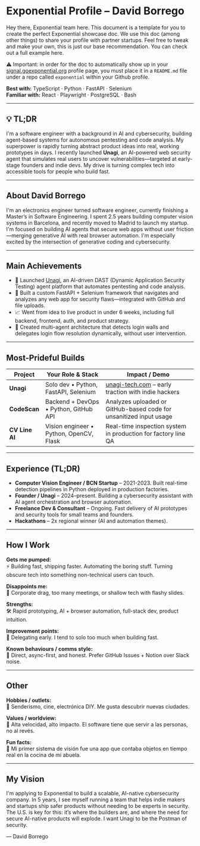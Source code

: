 # Exponential Profile – David Borrego

Hey there, Exponential team here. This document is a template for you to create the perfect Exponential showcase doc. We use this doc (among other things) to share your profile with partner startups. Feel free to tweak and make your own, this is just our base recommendation. You can check out a full example here.

⚠️ Important: in order for the doc to automatically show up in your [signal.goexponential.org](https://signal.goexponential.org) profile page, you must place it in a `README.md` file under a repo called `exponential` within your Github profile.

**Best with:** TypeScript · Python · FastAPI · Selenium  
**Familiar with:** React · Playwright · PostgreSQL · Bash

---

## 💡 TL;DR

I'm a software engineer with a background in AI and cybersecurity, building agent-based systems for autonomous pentesting and code analysis. My superpower is rapidly turning abstract product ideas into real, working prototypes in days. I recently launched **Unagi**, an AI-powered web security agent that simulates real users to uncover vulnerabilities—targeted at early-stage founders and indie devs. My drive is turning complex tech into accessible tools for people who build fast.

---

## About David Borrego

I'm an electronics engineer turned software engineer, currently finishing a Master’s in Software Engineering. I spent 2.5 years building computer vision systems in Barcelona, and recently moved to Madrid to launch my startup. I'm focused on building AI agents that secure web apps without user friction—merging generative AI with real browser automation. I'm especially excited by the intersection of generative coding and cybersecurity.

---

## Main Achievements

- 🚀 Launched [Unagi](https://unagi-tech.com), an AI-driven DAST (Dynamic Application Security Testing) agent platform that automates pentesting and code analysis.
- 🔬 Built a custom FastAPI + Selenium framework that navigates and analyzes any web app for security flaws—integrated with GitHub and file uploads.
- 📈 Went from idea to live product in under 6 weeks, including full backend, frontend, auth, and product strategy.
- 🤖 Created multi-agent architecture that detects login walls and delegates login flow resolution dynamically, without user intervention.

---

## Most-Prideful Builds

| Project      | Your Role & Stack                        | Impact / Demo |
|--------------|------------------------------------------|---------------|
| **Unagi**    | Solo dev • Python, FastAPI, Selenium     | [unagi-tech.com](https://unagi-tech.com) – early traction with indie hackers |
| **CodeScan** | Backend + DevOps • Python, GitHub API    | Analyzes uploaded or GitHub-based code for unsanitized input usage |
| **CV Line AI** | Vision engineer • Python, OpenCV, Flask | Real-time inspection system in production for factory line QA |

---

## Experience (TL;DR)

- **Computer Vision Engineer / BCN Startup** – 2021-2023. Built real-time detection pipelines in Python deployed in production factories.
- **Founder / Unagi** – 2024–present. Building a cybersecurity assistant with AI agent orchestration and browser automation.
- **Freelance Dev & Consultant** – Ongoing. Fast delivery of AI prototypes and security tools for small teams and founders.
- **Hackathons** – 2x regional winner (AI and automation themes).

---

## How I Work

**Gets me pumped:**  
⚡ Building fast, shipping faster. Automating the boring stuff. Turning obscure tech into something non-technical users can touch.

**Disappoints me:**  
🧱 Corporate drag, too many meetings, or shallow tech with flashy slides.

**Strengths:**  
🛠️ Rapid prototyping, AI + browser automation, full-stack dev, product intuition.

**Improvement points:**  
🧭 Delegating early. I tend to solo too much when building fast.

**Known behaviours / comms style:**  
🧠 Direct, async-first, and honest. Prefer GitHub Issues + Notion over Slack noise.

---

## Other

**Hobbies / outlets:**  
🧘 Senderismo, cine, electrónica DIY. Me gusta descubrir nuevas ciudades.

**Values / worldview:**  
🚀 Alta velocidad, alto impacto. El software tiene que servir a las personas, no al revés.

**Fun facts:**  
📸 Mi primer sistema de visión fue una app que contaba objetos en tiempo real en la cocina de mi abuela.

---

## My Vision

I'm applying to Exponential to build a scalable, AI-native cybersecurity company. In 5 years, I see myself running a team that helps indie makers and startups ship safer products without needing to be experts in security. The U.S. is key for this: it’s where the builders are, and where the need for secure AI-native products will explode. I want Unagi to be the Postman of security.

— David Borrego
